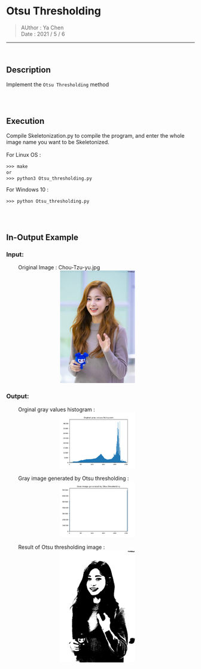 # Otsu Thresholding

> AUthor : Ya Chen<br>
> Date : 2021 / 5 / 6

---

<br>
<div>

## Description

Implement the `Otsu Thresholding` method

</div>
<br>
<br>
<div>

## Execution

Compile Skeletonization.py to compile the program, and enter the whole image name you want to be Skeletonized.<br>
<br>
For Linux OS :

```
>>> make
or
>>> python3 Otsu_thresholding.py
```

For Windows 10 :

```
>>> python Otsu_thresholding.py
```

</div>
<br>
<br>
<div>

## In-Output Example

### Input:

&emsp;&emsp; Original Image : Chou-Tzu-yu.jpg<br>
&emsp;&emsp;&emsp;&emsp;&emsp;&emsp;&emsp;&emsp;&emsp;&emsp;
<img src = "pictures/Chou-Tzu-yu.jpg" width = "200">

### Output:

&emsp;&emsp; Orginal gray values histogram :<br>
&emsp;&emsp;&emsp;&emsp;&emsp;&emsp;&emsp;&emsp;&emsp;&emsp;
<img src = "pictures/Orginal-gray-values-histogram.png" width = "200">

&emsp;&emsp; Gray image generated by Otsu thresholding :<br>
&emsp;&emsp;&emsp;&emsp;&emsp;&emsp;&emsp;&emsp;&emsp;&emsp;
<img src = "pictures/Gray-image-generated-by-Otsu-thresholding.png" width = "200">

&emsp;&emsp; Result of Otsu thresholding image :<br>
&emsp;&emsp;&emsp;&emsp;&emsp;&emsp;&emsp;&emsp;&emsp;&emsp;
<img src = "pictures/Otsu-thresholdingChou-Tzu-yu.jpg" width = "200">

</div>
